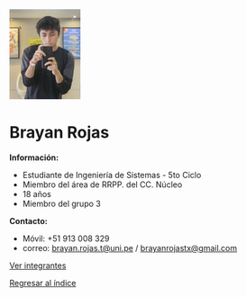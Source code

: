 <img src="BrayanRojas.png" alt="Brayan Rojas" style="width: 25%; height: auto;" />

# Brayan Rojas

**Información:**

  * Estudiante de Ingeniería de Sistemas - 5to Ciclo
  * Miembro del área de RRPP. del CC. Núcleo
  * 18 años
  * Miembro del grupo 3


**Contacto:**
  * Móvil: +51 913 008 329
  * correo: brayan.rojas.t@uni.pe / brayanrojastx@gmail.com



[Ver integrantes](../integrantes.md)

[Regresar al índice](../../proyecto.md)
